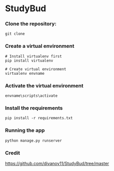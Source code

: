 # StudyBud

### Clone the repository:
```
git clone
```

### Create a virtual environment
```
# Install virtualenv first
pip install virtualenv

# Create virtual environment
virtualenv envname
```

### Activate the virtual environment
```
envname\scripts\activate
```

### Install the requirements
```
pip install -r requirements.txt
```

### Running the app
```
python manage.py runserver
```

### Credit
https://github.com/divanov11/StudyBud/tree/master
